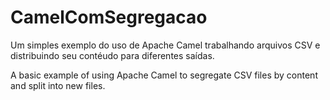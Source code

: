 # CamelComSegregacao


Um simples exemplo do uso de Apache Camel trabalhando arquivos CSV e distribuindo seu contéudo para diferentes saídas.

A basic example of using Apache Camel to segregate CSV files by content and split into new files.
